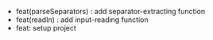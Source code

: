 - feat(parseSeparators) : add separator-extracting function
- feat(readIn) : add input-reading function
- feat: setup project
